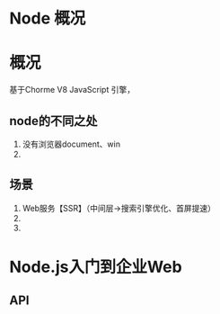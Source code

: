 # Node 概况

# 概况
基于Chorme V8 JavaScript 引擎，
## node的不同之处
1. 没有浏览器document、win
1. 

## 场景
1. Web服务【SSR】（中间层->搜索引擎优化、首屏提速）
1. 
1. 

# Node.js入门到企业Web

## API